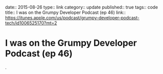 date:: 2015-08-26
type:: link
category:: update
published:: true
tags:: code
title:: I was on the Grumpy Developer Podcast (ep 46)
link:: https://itunes.apple.com/us/podcast/grumpy-developer-podcast-tech/id1006525170?mt=2

# I was on the Grumpy Developer Podcast (ep 46)

.